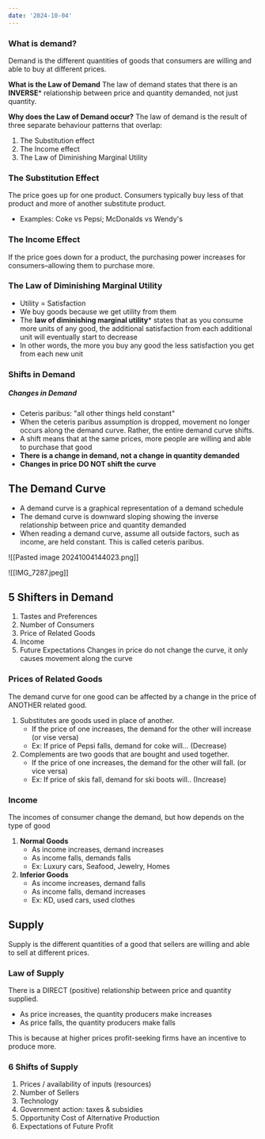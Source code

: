 ```yaml
---
date: '2024-10-04'
---
```


### What is demand?
Demand is the different quantities of goods that consumers are willing and able to buy at different prices.

**What is the Law of Demand**
The law of demand states that there is an **INVERSE*** relationship between price and quantity demanded, not just quantity.

**Why does the Law of Demand occur?**
The law of demand is the result of three separate behaviour patterns that overlap:
1. The Substitution effect
2. The Income effect
3. The Law of Diminishing Marginal Utility
### The Substitution Effect
The price goes up for one product. Consumers typically buy less of that product and more of another substitute product.
- Examples: Coke vs Pepsi; McDonalds vs Wendy's
### The Income Effect
If the price goes down for a product, the purchasing power increases for consumers–allowing them to purchase more.
### The Law of Diminishing Marginal Utility
- Utility = Satisfaction
- We buy goods because we get utility from them
- The **law of diminishing marginal utility*** states that as you consume more units of any good, the additional satisfaction from each additional unit will eventually start to decrease
- In other words, the more you buy any good the less satisfaction you get from each new unit
### Shifts in Demand
##### Changes in Demand
- Ceteris paribus: "all other things held constant"
- When the ceteris paribus assumption is dropped, movement no longer occurs along the demand curve. Rather, the entire demand curve shifts.
- A shift means that at the same prices, more people are willing and able to purchase that good
- **There is a change in demand, not a change in quantity demanded**
- **Changes in price DO NOT shift the curve** 
## The Demand Curve
- A demand curve is a graphical representation of a demand schedule
- The demand curve is downward sloping showing the inverse relationship between price and quantity demanded
- When reading a demand curve, assume all outside factors, such as income, are held constant. This is called ceteris paribus.

![[Pasted image 20241004144023.png]]

![[IMG_7287.jpeg]]
## 5 Shifters in Demand
1. Tastes and Preferences
2. Number of Consumers
3. Price of Related Goods
4. Income
5. Future Expectations
Changes in price do not change the curve, it only causes movement along the curve
### Prices of Related Goods
The demand curve for one good can be affected by a change in the price of ANOTHER related good.
1. Substitutes are goods used in place of another.    
    - If the price of one increases, the demand for the other will increase (or vise versa)
    - Ex: If price of Pepsi falls, demand for coke will... (Decrease)
2. Complements are two goods that are bought and used together.
    - If the price of one increases, the demand for the other will fall. (or vice versa)
    - Ex: If price of skis fall, demand for ski boots will.. (Increase)
### Income
The incomes of consumer change the demand, but how depends on the type of good
1. **Normal Goods**
    - As income increases, demand increases
    - As income falls, demands falls
    - Ex: Luxury cars, Seafood, Jewelry, Homes
2. **Inferior Goods**
    - As income increases, demand falls
    - As income falls, demand increases
    - Ex: KD, used cars, used clothes

## Supply
Supply is the different quantities of a good that sellers are willing and able to sell at different prices.

### Law of Supply
There is a DIRECT (positive) relationship between price and quantity supplied.
- As price increases, the quantity producers make increases
- As price falls, the quantity producers make falls

This is because at higher prices profit-seeking firms have an incentive to produce more.

### 6 Shifts of Supply
1. Prices / availability of inputs (resources)
2. Number of Sellers
3. Technology
4. Government action: taxes & subsidies
5. Opportunity Cost of Alternative Production
6. Expectations of Future Profit